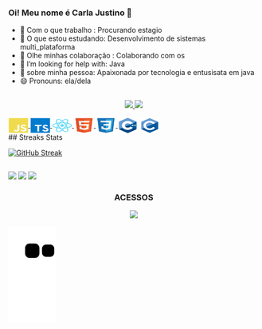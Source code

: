 ### Oi! Meu nome é Carla Justino 👋

- 🔭 Com o que trabalho : Procurando estagio
- 🌱 O que estou estudando: Desenvolvimento de sistemas multi_plataforma
- 👯 Olhe minhas colaboração : Colaborando com os 
- 🤔 I’m looking for help with: Java
- 💬 sobre minha pessoa: Apaixonada por tecnologia e entusisata em java
- 😄 Pronouns: ela/dela

##
<div align="center">
  <a href="https://github.com/cahjustino">
  <img height="180em" src="https://github-readme-stats.vercel.app/api?username=cahjustino&show_icons=true&theme=radical&include_all_commits=true&count_private=true"/>
  <img height="180em" src="https://github-readme-stats.vercel.app/api/top-langs/?username=cahjustino&layout=compact&langs_count=7&theme=radical"/>
</div>
<div style="display: inline_block"><br>
  <img align="center" alt="Rafa-Js" height="30" width="40" src="https://raw.githubusercontent.com/devicons/devicon/master/icons/javascript/javascript-plain.svg">
  <img align="center" alt="Rafa-Ts" height="30" width="40" src="https://raw.githubusercontent.com/devicons/devicon/master/icons/typescript/typescript-plain.svg">
  <img align="center" alt="Rafa-React" height="30" width="40" src="https://raw.githubusercontent.com/devicons/devicon/master/icons/react/react-original.svg">
  <img align="center" alt="Rafa-HTML" height="30" width="40" src="https://raw.githubusercontent.com/devicons/devicon/master/icons/html5/html5-original.svg">
  <img align="center" alt="Rafa-CSS" height="30" width="40" src="https://raw.githubusercontent.com/devicons/devicon/master/icons/css3/css3-original.svg">
  <a href="https://isocpp.org/" target="_blank"> <img align="center" alt="Vini-C++" height="30" width="40"        src="https://raw.githubusercontent.com/devicons/devicon/master/icons/cplusplus/cplusplus-original.svg"></a>
  <a href="https://www.iso.org/" target="_blank"> <img align="center" alt="Vini-C" height="30" width="40" src="https://raw.githubusercontent.com/devicons/devicon/master/icons/c/c-original.svg"></a>  
</div>
<div> ## Streaks Stats

[![GitHub Streak](http://github-readme-streak-stats.herokuapp.com?user=cahjustino&theme=dark&date_format=j%20M%5B%20Y%5D&show_icons=true&title_color=fff&icon_color=79ff97&text_color=9f9f9f&bg_color=151515)](https://git.io/streak-stats)
<br/></div>
  
  ##
 
<div> 
 
  
 <a href="https:/cahjustino#7691" target="_blank"><img src="https://img.shields.io/badge/Discord-7289DA?style=for-the-badge&logo=discord&logoColor=white" target="_blank"></a> 
  <a href = "mailto:justinocah@gmail.com"><img src="https://img.shields.io/badge/-Gmail-%23333?style=for-the-badge&logo=gmail&logoColor=white" target="_blank"></a>
  <a href="https://www.linkedin.com/in/cahjustino947257123/" target="_blank"><img src="https://img.shields.io/badge/-LinkedIn-%230077B5?style=for-the-badge&logo=linkedin&logoColor=white" target="_blank"></a> 
 
<h3 align="center">ACESSOS</h3>
<p align="center"><img alingn="center" src="https://profile-counter.glitch.me/DanielCarolino89/count.svg" /></p>
  
  ![Snake animation](https://github.com/rafaballerini/rafaballerini/blob/output/github-contribution-grid-snake.svg)
</div>
 
  
 
